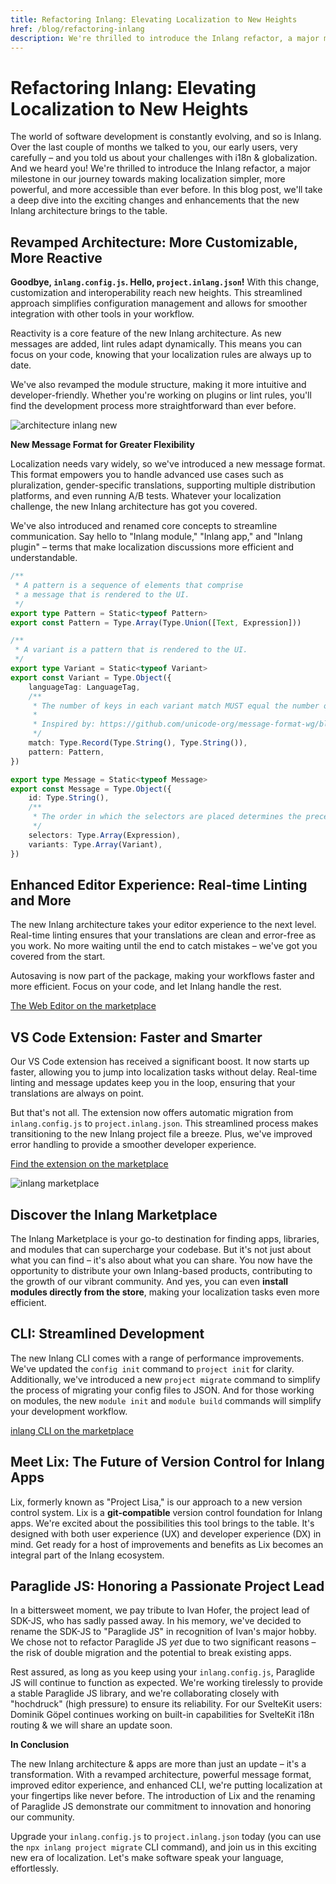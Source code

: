 ```yaml
---
title: Refactoring Inlang: Elevating Localization to New Heights
href: /blog/refactoring-inlang
description: We're thrilled to introduce the Inlang refactor, a major milestone in our journey towards making localization simpler, more powerful, and more accessible than ever before.
---
```


# Refactoring Inlang: Elevating Localization to New Heights

The world of software development is constantly evolving, and so is Inlang. Over the last couple of months we talked to you, our early users, very carefully – and you told us about your challenges with i18n & globalization. And we heard you! We're thrilled to introduce the Inlang refactor, a major milestone in our journey towards making localization simpler, more powerful, and more accessible than ever before. In this blog post, we'll take a deep dive into the exciting changes and enhancements that the new Inlang architecture brings to the table.

## **Revamped Architecture: More Customizable, More Reactive**

**Goodbye, `inlang.config.js`. Hello, `project.inlang.json`!** With this change, customization and interoperability reach new heights. This streamlined approach simplifies configuration management and allows for smoother integration with other tools in your workflow.

Reactivity is a core feature of the new Inlang architecture. As new messages are added, lint rules adapt dynamically. This means you can focus on your code, knowing that your localization rules are always up to date.

We've also revamped the module structure, making it more intuitive and developer-friendly. Whether you're working on plugins or lint rules, you'll find the development process more straightforward than ever before.

![architecture inlang new]("https://cdn.jsdelivr.net/gh/inlang/inlang/documentation/assets/architecture.jpg")

**New Message Format for Greater Flexibility**

Localization needs vary widely, so we've introduced a new message format. This format empowers you to handle advanced use cases such as pluralization, gender-specific translations, supporting multiple distribution platforms, and even running A/B tests. Whatever your localization challenge, the new Inlang architecture has got you covered.

We've also introduced and renamed core concepts to streamline communication. Say hello to "Inlang module," "Inlang app," and "Inlang plugin" – terms that make localization discussions more efficient and understandable.

```typescript
/**
 * A pattern is a sequence of elements that comprise
 * a message that is rendered to the UI.
 */
export type Pattern = Static<typeof Pattern>
export const Pattern = Type.Array(Type.Union([Text, Expression]))

/**
 * A variant is a pattern that is rendered to the UI.
 */
export type Variant = Static<typeof Variant>
export const Variant = Type.Object({
	languageTag: LanguageTag,
	/**
	 * The number of keys in each variant match MUST equal the number of expressions in the selectors.
	 *
	 * Inspired by: https://github.com/unicode-org/message-format-wg/blob/main/spec/formatting.md#pattern-selection
	 */
	match: Type.Record(Type.String(), Type.String()),
	pattern: Pattern,
})

export type Message = Static<typeof Message>
export const Message = Type.Object({
	id: Type.String(),
	/**
	 * The order in which the selectors are placed determines the precedence of patterns.
	 */
	selectors: Type.Array(Expression),
	variants: Type.Array(Variant),
})
```

## **Enhanced Editor Experience: Real-time Linting and More**

The new Inlang architecture takes your editor experience to the next level. Real-time linting ensures that your translations are clean and error-free as you work. No more waiting until the end to catch mistakes – we've got you covered from the start.

Autosaving is now part of the package, making your workflows faster and more efficient. Focus on your code, and let Inlang handle the rest.

[The Web Editor on the marketplace](https://inlang.com/marketplace/app.inlang.editor)

## **VS Code Extension: Faster and Smarter**

Our VS Code extension has received a significant boost. It now starts up faster, allowing you to jump into localization tasks without delay. Real-time linting and message updates keep you in the loop, ensuring that your translations are always on point.

But that's not all. The extension now offers automatic migration from `inlang.config.js` to `project.inlang.json`. This streamlined process makes transitioning to the new Inlang project file a breeze. Plus, we've improved error handling to provide a smoother developer experience.

[Find the extension on the marketplace](https://inlang.com/marketplace/app.inlang.ideExtension)

![inlang marketplace]("https://cdn.jsdelivr.net/gh/inlang/inlang/documentation/assets/marketplace.jpg")

## **Discover the Inlang Marketplace**

The Inlang Marketplace is your go-to destination for finding apps, libraries, and modules that can supercharge your codebase. But it's not just about what you can find – it's also about what you can share. You now have the opportunity to distribute your own Inlang-based products, contributing to the growth of our vibrant community. And yes, you can even **install modules directly from the store**, making your localization tasks even more efficient.

## **CLI: Streamlined Development**

The new Inlang CLI comes with a range of performance improvements. We've updated the `config init` command to `project init` for clarity. Additionally, we've introduced a new `project migrate` command to simplify the process of migrating your config files to JSON. And for those working on modules, the new `module init` and `module build` commands will simplify your development workflow.

[inlang CLI on the marketplace](https://inlang.com/marketplace/app.inlang.cli)

## **Meet Lix: The Future of Version Control for Inlang Apps**

Lix, formerly known as "Project Lisa," is our approach to a new version control system. Lix is a **git-compatible** version control foundation for Inlang apps. We're excited about the possibilities this tool brings to the table. It's designed with both user experience (UX) and developer experience (DX) in mind. Get ready for a host of improvements and benefits as Lix becomes an integral part of the Inlang ecosystem.

## **Paraglide JS: Honoring a Passionate Project Lead**

In a bittersweet moment, we pay tribute to Ivan Hofer, the project lead of SDK-JS, who has sadly passed away. In his memory, we've decided to rename the SDK-JS to "Paraglide JS" in recognition of Ivan's major hobby. We chose not to refactor Paraglide JS *yet* due to two significant reasons – the risk of double migration and the potential to break existing apps.

Rest assured, as long as you keep using your `inlang.config.js`, Paraglide JS will continue to function as expected. We're working tirelessly to provide a stable Paraglide JS library, and we're collaborating closely with "hochdruck" (high pressure) to ensure its reliability. For our SvelteKit users: Dominik Göpel continues working on built-in capabilities for SvelteKit i18n routing & we will share an update soon.

**In Conclusion**

The new Inlang architecture & apps are more than just an update – it's a transformation. With a revamped architecture, powerful message format, improved editor experience, and enhanced CLI, we're putting localization at your fingertips like never before. The introduction of Lix and the renaming of Paraglide JS demonstrate our commitment to innovation and honoring our community.

Upgrade your `inlang.config.js` to `project.inlang.json` today (you can use the `npx inlang project migrate` CLI command), and join us in this exciting new era of localization. Let's make software speak your language, effortlessly.